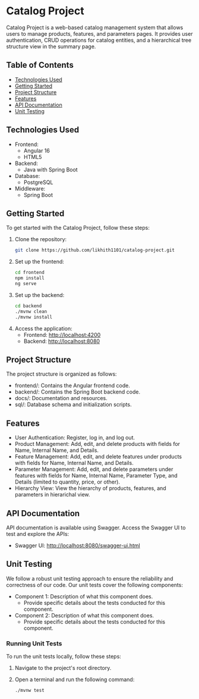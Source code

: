 # Catalog Project

Catalog Project is a web-based catalog management system that allows users to manage products, features, and parameters pages. It provides user authentication, CRUD operations for catalog entities, and a hierarchical tree structure view in the summary page.

## Table of Contents

- [Technologies Used](#technologies-used)
- [Getting Started](#getting-started)
- [Project Structure](#project-structure)
- [Features](#features)
- [API Documentation](#api-documentation)
- [Unit Testing](#unit)



## Technologies Used

- Frontend:
  - Angular 16
  - HTML5
- Backend:
  - Java with Spring Boot
- Database:
  - PostgreSQL
- Middleware:
  - Spring Boot


## Getting Started

To get started with the Catalog Project, follow these steps:

1. Clone the repository:
   ```bash
   git clone https://github.com/likhith1101/catalog-project.git
2. Set up the frontend:
   ```bash
   cd frontend
   npm install
   ng serve
3. Set up the backend:
   ```bash
   cd backend
   ./mvnw clean
   ./mvnw install
4. Access the application:
   * Frontend: [http://localhost:4200](#4200link)
   * Backend: [http://localhost:8080](#8080link)

## Project Structure

The project structure is organized as follows:
  * frontend/: Contains the Angular frontend code.
  * backend/: Contains the Spring Boot backend code.
  * docs/: Documentation and resources.
  * sql/: Database schema and initialization scripts.

## Features

  * User Authentication: Register, log in, and log out.
  * Product Management: Add, edit, and delete products with fields for Name, Internal Name, and Details.
  * Feature Management: Add, edit, and delete features under products with fields for Name, Internal Name, and Details.
  * Parameter Management: Add, edit, and delete parameters under features with fields for Name, Internal Name, Parameter Type, and Details (limited to quantity, price, or other).
  * Hierarchy View: View the hierarchy of products, features, and parameters in hierarichal view.

## API Documentation

API documentation is available using Swagger. Access the Swagger UI to test and explore the APIs:
  - Swagger UI: [http://localhost:8080/swagger-ui.html](http://localhost:8080/swagger-ui/index.html#/)

## Unit Testing

We follow a robust unit testing approach to ensure the reliability and correctness of our code. Our unit tests cover the following components:

- Component 1: Description of what this component does.
  - Provide specific details about the tests conducted for this component.
- Component 2: Description of what this component does.
  - Provide specific details about the tests conducted for this component.
  
### Running Unit Tests

To run the unit tests locally, follow these steps:

1. Navigate to the project's root directory.
2. Open a terminal and run the following command:

   ```bash
   ./mvnw test
   




